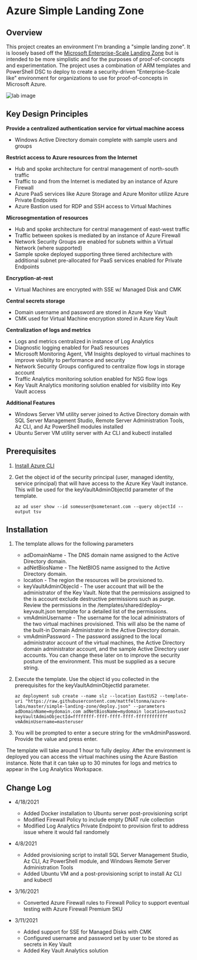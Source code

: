 # Azure Simple Landing Zone

## Overview
This project creates an environment I'm branding a "simple landing zone". It is loosely based off the [Microsoft Enterprise-Scale Landing Zone](https://docs.microsoft.com/en-us/azure/cloud-adoption-framework/ready/enterprise-scale/architecture) but is intended to be more simplistic and for the purposes of proof-of-concepts and experimentation. The project uses a combination of ARM templates and PowerShell DSC to deploy to create a security-driven "Enterprise-Scale like" environment for organizations to use for proof-of-concepts in Microsoft Azure.

![lab image](https://github.com/mattfeltonma/azure-labs/blob/master/simple-landing-zone/images/simple-landing-zone.png)

## Key Design Principles

**Provide a centralized authentication service for virtual machine access**
* Windows Active Directory domain complete with sample users and groups

**Restrict access to Azure resources from the Internet**
* Hub and spoke architecture for central management of north-south traffic
* Traffic to and from the Internet is mediated by an instance of Azure Firewall
* Azure PaaS services like Azure Storage and Azure Monitor utilize Azure Private Endpoints
* Azure Bastion used for RDP and SSH access to Virtual Machines

**Microsegmentation of resources**
* Hub and spoke architecture for central management of east-west traffic
* Traffic between spokes is mediated by an instance of Azure Firewall
* Network Security Groups are enabled for subnets within a Virtual Network (where supported)
* Sample spoke deployed supporting three tiered architecture with additional subnet pre-allocated for PaaS services enabled for Private Endpoints

**Encryption-at-rest**
* Virtual Machines are encrypted with SSE w/ Managed Disk and CMK

**Central secrets storage**
* Domain username and password are stored in Azure Key Vault
* CMK used for Virtual Machine encryption stored in Azure Key Vault

**Centralization of logs and metrics**
* Logs and metrics centralized in instance of Log Analytics
* Diagnostic logging enabled for PaaS resources 
* Microsoft Monitoring Agent, VM Insights deployed to virtual machines to improve visiblity to performance and security
* Network Security Groups configured to centralize flow logs in storage account
* Traffic Analytics monitoring solution enabled for NSG flow logs
* Key Vault Analytics monitoring solution enabled for visibility into Key Vault access

**Additional Features**
* Windows Server VM utility server joined to Active Directory domain with SQL Server Management Studio, Remote Server Administration Tools, Az CLI, and Az PowerShell modules installed
* Ubuntu Server VM utility server with Az CLI and kubectl installed

## Prerequisites
1. [Install Azure CLI](https://docs.microsoft.com/en-us/cli/azure/install-azure-cli)

2. Get the object id of the security principal (user, managed identity, service principal) that will have access to the Azure Key Vault instance. This will be used for the keyVaultAdminObjectId parameter of the template.

    `az ad user show --id someuser@sometenant.com --query objectId --output tsv`

## Installation

1. The template allows for the following parameters
    * adDomainName - The DNS domain name assigned to the Active Directory domain.
    * adNetBiosName - The NetBIOS name assigned to the Active Directory domain.
    * location - The region the resources will be provisioned to.
    * keyVaultAdminObjecId - The user account that will be the administrator of the Key Vault. Note that the permissions assigned to the is account exclude destructive permissions such as purge. Review the permissions in the /templates/shared/deploy-keyvault.json template for a detailed list of the permissions.
    * vmAdminUsername - The username for the local administrators of the two virtual machines provisioned. This will also be the name of the built-in Domain Administrator in the Active Directory domain.
    * vmAdminPassword - The password assigned to the local administrator account of the virtual machines, the Active Directory domain administrator account, and the sample Active Directory user accounts. You can change these later on to improve the security posture of the environment. This must be supplied as a secure string.

2. Execute the template. Use the object id you collected in the prerequisites for the keyVaultAdminObjectId parameter.

    `az deployment sub create --name slz --location EastUS2 --template-uri "https://raw.githubusercontent.com/mattfeltonma/azure-labs/master/simple-landing-zone/deploy.json" --parameters adDomainName=mydomain.com adNetBiosName=mydomain location=eastus2 keyVaultAdminObjectId=ffffffff-ffff-ffff-ffff-ffffffffffff vmAdminUsername=masteruser`

3. You will be prompted to enter a secure string for the vmAdminPassword. Provide the value and press enter.

The template will take around 1 hour to fully deploy. After the environment is deployed you can access the virtual machines using the Azure Bastion instance. Note that it can take up to 30 minutes for logs and metrics to appear in the Log Analytics Workspace.

## Change Log
* 4/18/2021
  * Added Docker installation to Ubuntu server post-provisioning script
  * Modified Firewall Policy to include empty DNAT rule collection
  * Modified Log Analytics Private Endpoint to provision first to address issue where it would fail randomely
  
* 4/8/2021
  * Added provisioning script to install SQL Server Management Studio, Az CLI, Az PowerShell module, and Windows Remote Server Administration Tools
  * Added Ubuntu VM and a post-provisioning script to install Az CLI and kubectl

* 3/16/2021
  * Converted Azure Firewall rules to Firewall Policy to support eventual testing with Azure Firewall Premium SKU

* 3/11/2021
  * Added support for SSE for Managed Disks with CMK
  * Configured username and password set by user to be stored as secrets in Key Vault
  * Added Key Vault Analytics solution


